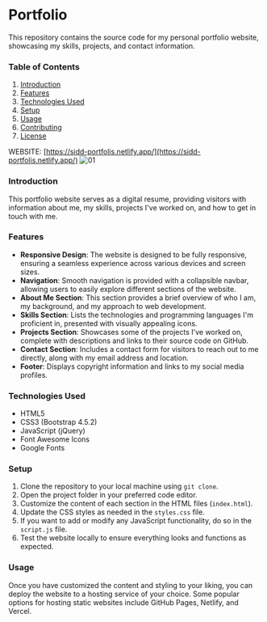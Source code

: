 # Portfolio

This repository contains the source code for my personal portfolio website, showcasing my skills, projects, and contact information.

### Table of Contents
1. [Introduction](#introduction)
2. [Features](#features)
3. [Technologies Used](#technologies-used)
4. [Setup](#setup)
5. [Usage](#usage)
6. [Contributing](#contributing)
7. [License](#license)

WEBSITE: [https://sidd-portfolis.netlify.app/](https://sidd-portfolis.netlify.app/) 
![01](https://github.com/siddhant-gayakwad/Prodigy-InfoTech-/assets/101993978/774e56e2-6514-4e7c-bcf5-3239891054b6)

### Introduction
This portfolio website serves as a digital resume, providing visitors with information about me, my skills, projects I've worked on, and how to get in touch with me.

### Features
- **Responsive Design**: The website is designed to be fully responsive, ensuring a seamless experience across various devices and screen sizes.
- **Navigation**: Smooth navigation is provided with a collapsible navbar, allowing users to easily explore different sections of the website.
- **About Me Section**: This section provides a brief overview of who I am, my background, and my approach to web development.
- **Skills Section**: Lists the technologies and programming languages I'm proficient in, presented with visually appealing icons.
- **Projects Section**: Showcases some of the projects I've worked on, complete with descriptions and links to their source code on GitHub.
- **Contact Section**: Includes a contact form for visitors to reach out to me directly, along with my email address and location.
- **Footer**: Displays copyright information and links to my social media profiles.

### Technologies Used
- HTML5
- CSS3 (Bootstrap 4.5.2)
- JavaScript (jQuery)
- Font Awesome Icons
- Google Fonts

### Setup
1. Clone the repository to your local machine using `git clone`.
2. Open the project folder in your preferred code editor.
3. Customize the content of each section in the HTML files (`index.html`).
4. Update the CSS styles as needed in the `styles.css` file.
5. If you want to add or modify any JavaScript functionality, do so in the `script.js` file.
6. Test the website locally to ensure everything looks and functions as expected.

### Usage
Once you have customized the content and styling to your liking, you can deploy the website to a hosting service of your choice. Some popular options for hosting static websites include GitHub Pages, Netlify, and Vercel.
